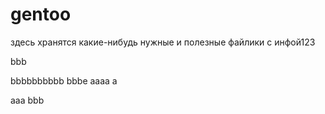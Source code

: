 # gentoo
здесь хранятся какие-нибудь нужные и полезные файлики с инфой123

bbb

bbbbbbbbbb
bbbe
aaaa
a


aaa
bbb